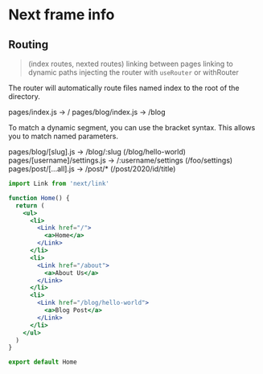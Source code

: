 
# Next frame info

## Routing

>(index routes, nexted routes) linking between pages
>linking to dynamic paths
> injecting the router with `useRouter` or withRouter

The router will automatically route files named index to the root of the directory.

pages/index.js → /
pages/blog/index.js → /blog

To match a dynamic segment, you can use the bracket syntax. This allows you to match named parameters.

pages/blog/[slug].js → /blog/:slug (/blog/hello-world)
pages/[username]/settings.js → /:username/settings (/foo/settings)
pages/post/[...all].js → /post/* (/post/2020/id/title)

```jsx
import Link from 'next/link'

function Home() {
  return (
    <ul>
      <li>
        <Link href="/">
          <a>Home</a>
        </Link>
      </li>
      <li>
        <Link href="/about">
          <a>About Us</a>
        </Link>
      </li>
      <li>
        <Link href="/blog/hello-world">
          <a>Blog Post</a>
        </Link>
      </li>
    </ul>
  )
}

export default Home
```
